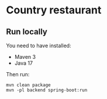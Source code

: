 # Country restaurant

## Run locally

You need to have installed:

- Maven 3
- Java 17

Then run:

```
mvn clean package
mvn -pl backend spring-boot:run
```
